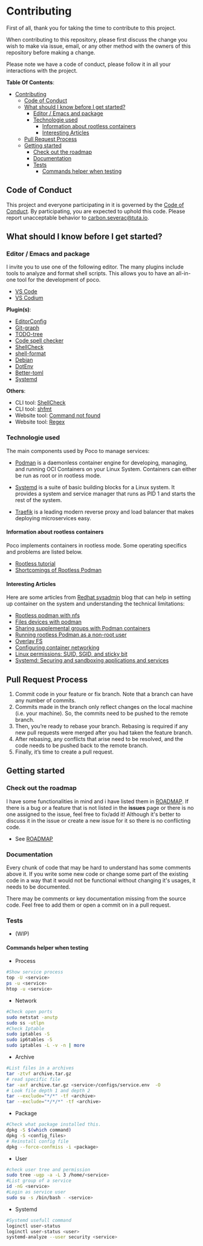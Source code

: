 # Contributing

First of all, thank you for taking the time to contribute to this project.

When contributing to this repository, please first discuss the change you wish to make via issue,
email, or any other method with the owners of this repository before making a change.

Please note we have a code of conduct, please follow it in all your interactions with the project.

__Table Of Contents__:

- [Contributing](#contributing)
  - [Code of Conduct](#code-of-conduct)
  - [What should I know before I get started?](#what-should-i-know-before-i-get-started)
    - [Editor / Emacs and package](#editor--emacs-and-package)
    - [Technologie used](#technologie-used)
      - [Information about rootless containers](#information-about-rootless-containers)
      - [Interesting Articles](#interesting-articles)
  - [Pull Request Process](#pull-request-process)
  - [Getting started](#getting-started)
    - [Check out the roadmap](#check-out-the-roadmap)
    - [Documentation](#documentation)
    - [Tests](#tests)
      - [Commands helper when testing](#commands-helper-when-testing)

## Code of Conduct

This project and everyone participating in it is governed by the [Code of Conduct](docs/CODE_OF_CONDUCT.md). By participating, you are expected to uphold this code. Please report unacceptable behavior to [carbon.severac@tuta.io](mailto:carbon.severac@tuta.io).

## What should I know before I get started?

### Editor / Emacs and package

I invite you to use one of the following editor. The many plugins include tools to analyze and format shell scripts.
This allows you to have an all-in-one tool for the development of poco.

- [VS Code](https://code.visualstudio.com/)
- [VS Codium](https://vscodium.com/)

__Plugin(s)__:

- [EditorConfig](https://marketplace.visualstudio.com/items?itemName=EditorConfig.EditorConfig)
- [Git-graph](https://marketplace.visualstudio.com/items?itemName=mhutchie.git-graph)
- [TODO-tree](https://marketplace.visualstudio.com/items?itemName=Gruntfuggly.todo-tree)
- [Code spell checker](https://marketplace.visualstudio.com/items?itemName=streetsidesoftware.code-spell-checker)
- [ShellCheck](https://open-vsx.org/extension/timonwong/shellcheck)
- [shell-format](https://open-vsx.org/extension/foxundermoon/shell-format)
- [Debian](https://marketplace.visualstudio.com/items?itemName=dawidd6.debian-vscode)
- [DotEnv](https://marketplace.visualstudio.com/items?itemName=mikestead.dotenv)
- [Better-toml](https://marketplace.visualstudio.com/items?itemName=bungcip.better-toml)
- [Systemd](https://marketplace.visualstudio.com/items?itemName=coolbear.systemd-unit-file)

__Others__:

- CLI tool: [ShellCheck](https://github.com/koalaman/shellcheck)
- CLI tool: [shfmt](https://github.com/mvdan/sh)
- Website tool: [Command not found](https://command-not-found.com/)
- Website tool: [Regex](https://regex101.com/)

### Technologie used

The main components used by Poco to manage services:

- [Podman](https://podman.io/) is a daemonless container engine for developing, managing, and running OCI Containers on your Linux System. Containers can either be run as root or in rootless mode.

- [Systemd](https://systemd.io/) is a suite of basic building blocks for a Linux system. It provides a system and service manager that runs as PID 1 and starts the rest of the system.

- [Traefik](https://traefik.io/traefik/) is a leading modern reverse proxy and load balancer that makes deploying microservices easy.

#### Information about rootless containers

Poco implements containers in rootless mode. Some operating specifics and problems are listed below.

- [Rootless tutorial](https://github.com/containers/podman/blob/main/docs/tutorials/rootless_tutorial.md)
- [Shortcomings of Rootless Podman](https://github.com/containers/podman/blob/main/rootless.md)

#### Interesting Articles

Here are some articles from [Redhat sysadmin](https://www.redhat.com/sysadmin/) blog that can help in setting up container on the system and understanding the technical limitations:

- [Rootless podman with nfs](https://www.redhat.com/sysadmin/rootless-podman-nfs)
- [Files devices with podman](https://www.redhat.com/sysadmin/files-devices-podman)
- [Sharing supplemental groups with Podman containers](https://www.redhat.com/sysadmin/supplemental-groups-podman-containers)
- [Running rootless Podman as a non-root user](https://www.redhat.com/sysadmin/rootless-podman-makes-sense)
- [Overlay FS](https://www.redhat.com/sysadmin/podman-rootless-overlay)
- [Configuring container networking](https://www.redhat.com/sysadmin/container-networking-podman)
- [Linux permissions: SUID, SGID, and sticky bit](https://www.redhat.com/sysadmin/suid-sgid-sticky-bit)
- [Systemd: Securing and sandboxing applications and services](https://www.redhat.com/sysadmin/mastering-systemd)

## Pull Request Process

1. Commit code in your feature or fix branch. Note that a branch can have any number of commits.
2. Commits made in the branch only reflect changes on the local machine (i.e. your machine). So, the commits need to be pushed to the remote branch.
3. Then, you’re ready to rebase your branch. Rebasing is required if any new pull requests were merged after you had taken the feature branch.
4. After rebasing, any conflicts that arise need to be resolved, and the code needs to be pushed back to the remote branch.
5. Finally, it’s time to create a pull request.

## Getting started

### Check out the roadmap

I have some functionalities in mind and i have listed them in [ROADMAP](ROADMAP.md). If there is a bug or a feature that is not listed in the **issues** page or there is no one assigned to the issue, feel free to fix/add it! Although it's better to discuss it in the issue or create a new issue for it so there is no conflicting code.

- See [ROADMAP](ROADMAP.md)

### Documentation

Every chunk of code that may be hard to understand has some comments above it. If you write some new code or change some part of the existing code in a way that it would not be functional without changing it's usages, it needs to be documented.

There may be comments or key documentation missing from the source code. Feel free to add them or open a commit on in a pull request.

### Tests

- (WIP)

#### Commands helper when testing

- Process

```bash
#Show service process
top -U <service>
ps -u <service>
htop -u <service>
```

- Network

```bash
#Check open ports
sudo netstat -anutp
sudo ss -utlpn 
#Check Iptable
sudo iptables -S
sudo ip6tables -S
sudo iptables -L -v -n | more
```

- Archive

```bash
#List files in a archives
tar -ztvf archive.tar.gz 
# read specific file
tar -axf archive.tar.gz <service>/configs/service.env  -O  
# Look file depth 1 and depth 2
tar --exclude="*/*" -tf <archive>
tar --exclude="*/*/*" -tf <archive>
```

- Package

```bash
#Check what package installed this.
dpkg -S $(which command)
dpkg -S <config_files>
# Reinstall config file
dpkg --force-confmiss -i <package>
```

- User

```bash
#check user tree and permission
sudo tree -ugp -a -L 3 /home/<service>
#List group of a service
id -nG <service>
#Login as service user
sudo su -s /bin/bash - <service> 
```

- Systemd

```bash
#Systemd usefull command
loginctl user-status
loginctl user-status <user>
systemd-analyze --user security <service>
```
